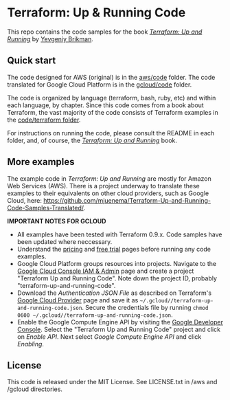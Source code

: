 # Terraform: Up & Running Code

This repo contains the code samples for the book *[Terraform: Up and Running](http://www.terraformupandrunning.com)* by
[Yevgeniy Brikman](http://www.ybrikman.com).


## Quick start

The code designed for AWS (original) is in the [aws/code](/aws/code) folder. 
The code translated for Google Cloud Platform is in the [gcloud/code](/gcloud/code) folder.

The code is organized by language (terraform, bash, ruby, etc) and within each language, by chapter. 
Since this code comes from a book about Terraform, the vast majority of the code consists of
Terraform examples in the [code/terraform folder](/code/terraform).

For instructions on running the code, please consult the README in each folder, and, of course, the
*[Terraform: Up and Running](http://www.terraformupandrunning.com)* book.

## More examples

The example code in *Terraform: Up and Running* are mostly for Amazon Web Services (AWS). There is a project underway
to translate these examples to their equivalents on other cloud providers, such as Google Cloud, here:
https://github.com/mjuenema/Terraform-Up-and-Running-Code-Samples-Translated/.

**IMPORTANT NOTES FOR GCLOUD**

* All examples have been tested with Terraform 0.9.x. 
  Code samples have been updated where neccessary.
* Understand the [pricing](https://cloud.google.com/pricing/)
  and [free trial](https://cloud.google.com/free/) pages before running any code examples.
* Google Cloud Platform groups resources into projects. Navigate to the
  [Google Cloud Console IAM & Admin](https://console.cloud.google.com/iam-admin/projects)
  page and create a project "Terraform Up and Running Code". Note down the project ID,
  probably "terraform-up-and-running-code".
* Download the *Authentication JSON File* as described on Terraform's
  [Google Cloud Provider](https://www.terraform.io/docs/providers/google/index.html)
  page and save it as `~/.gcloud//terraform-up-and-running-code.json`. Secure the credentials file
  by running `chmod 0600 ~/.gcloud//terraform-up-and-running-code.json`.
* Enable the Google Compute Engine API by visiting the
  [Google Developer Console](https://console.developers.google.com/apis/dashboard).
  Select the "Terraform Up and Running Code" project and click on *Enable API*.
  Next select *Google Compute Engine API* and click *Enabling*.

## License

This code is released under the MIT License. See LICENSE.txt in /aws and /gcloud directories.
